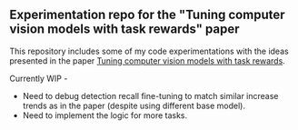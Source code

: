 ## Experimentation repo for the "Tuning computer vision models with task rewards" paper

This repository includes some of my code experimentations with the ideas presented in the paper [Tuning computer vision models with task rewards](https://arxiv.org/abs/2302.08242).

Currently WIP - 
* Need to debug detection recall fine-tuning to match similar increase trends as in the paper (despite using different base model).
* Need to implement the logic for more tasks.